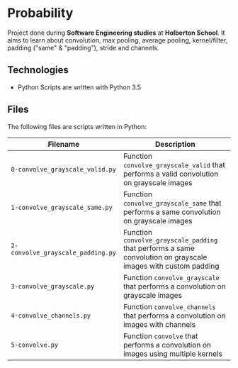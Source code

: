 # Probability

Project done during **Software Engineering studies** at **Holberton School**. It aims to learn about convolution, max pooling, average pooling, kernel/filter, padding ("same" & "padding"), stride and channels.

## Technologies
* Python Scripts are written with Python 3.5

## Files
The following files are scripts written in Python:

| Filename | Description |
| -------- | ----------- |
| `0-convolve_grayscale_valid.py` | Function `convolve_grayscale_valid` that performs a valid convolution on grayscale images |
| `1-convolve_grayscale_same.py` | Function `convolve_grayscale_same` that performs a same convolution on grayscale images |
| `2-convolve_grayscale_padding.py` | Function `convolve_grayscale_padding` that performs a same convolution on grayscale images with custom padding |
| `3-convolve_grayscale.py` | Function `convolve_grayscale` that performs a convolution on grayscale images |
| `4-convolve_channels.py` | Function `convolve_channels` that performs a convolution on images with channels |
| `5-convolve.py` | Function `convolve` that performs a convolution on images using multiple kernels |
